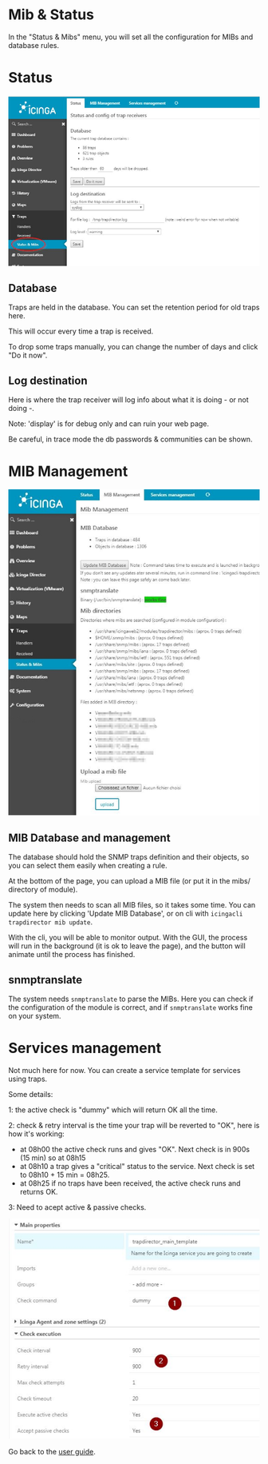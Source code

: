 Mib & Status
===============

In the "Status & Mibs" menu, you will set all the configuration for MIBs and database rules.

Status
===============

![trap-1](img/mib-status-1.jpg)

Database
---------------

Traps are held in the database. You can set the retention period for old traps here.

This will occur every time a trap is received.

To drop some traps manually, you can change the number of days and click "Do it now".


Log destination
---------------

Here is where the trap receiver will log info about what it is doing - or not doing -.

Note: 'display' is for debug only and can ruin your web page.

Be careful, in trace mode the db passwords & communities can be shown.


MIB Management
===============

![trap-1](img/mib-status-3.jpg)

MIB Database and management
---------------

The database should hold the SNMP traps definition and their objects, so you can select them easily when creating a rule.

At the bottom of the page, you can upload a MIB file (or put it in the mibs/ directory of module).

The system then needs to scan all MIB files, so it takes some time. You can update here by clicking 'Update MIB Database', or on cli with `icingacli trapdirector mib update`. 

With the cli, you will be able to monitor output. With the GUI, the process will run in the background (it is ok to leave the page), and the button will animate until the process has finished.


snmptranslate
---------------

The system needs `snmptranslate` to parse the MIBs. Here you can check if the configuration of the module is correct, and if `snmptranslate` works fine on your system.


Services management
===============

Not much here for now. You can create a service template for services using traps.

Some details: 

1: the active check is "dummy" which will return OK all the time.

2: check & retry interval is the time your trap will be reverted to "OK", here is how it's working:

- at 08h00 the active check runs and gives "OK". Next check is in 900s (15 min) so at 08h15
- at 08h10 a trap gives a "critical" status to the service. Next check is set to 08h10 + 15 min = 08h25.
- at 08h25 if no traps have been received, the active check runs and returns OK.

3: Need to acept active & passive checks.

![trap-1](img/mib-status-10.jpg)


Go back to the [user guide](02-userguide.md).
